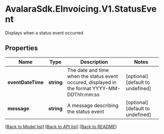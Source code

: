# AvalaraSdk.EInvoicing.V1.StatusEvent
Displays when a status event occurred

## Properties

Name | Type | Description | Notes
------------ | ------------- | ------------- | -------------
**eventDateTime** | **string** | The date and time when the status event occured, displayed in the format YYYY-MM-DDThh:mm:ss | [optional] [default to undefined]
**message** | **string** | A message describing the status event | [optional] [default to undefined]

[[Back to Model list]](../../../README.md#documentation-for-models) [[Back to API list]](../../../README.md#documentation-for-api-endpoints) [[Back to README]](../../../README.md)


